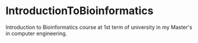 # IntroductionToBioinformatics
Introduction to Bioinformatics course at 1st term of university in my Master's in computer engineering.
